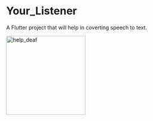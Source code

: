 # Your_Listener

A Flutter project that will help in coverting speech to text.

<img width="212" alt="help_deaf" src="https://user-images.githubusercontent.com/78756272/142754011-8fe1319e-f369-437d-9e8c-f39e71b4083e.PNG">
